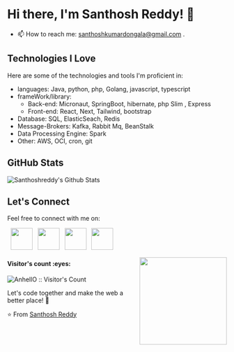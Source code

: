 # Hi there, I'm Santhosh Reddy! 👋

- 📫 How to reach me: santhoshkumardongala@gmail.com .

## Technologies I Love

Here are some of the technologies and tools I'm proficient in:

- languages: Java, python, php, Golang, javascript, typescript
- frameWork/library:
  - Back-end: Micronaut, SpringBoot, hibernate, php Slim , Express
  - Front-end: React, Next, Tailwind, bootstrap
- Database: SQL, ElasticSeach, Redis
- Message-Brokers: Kafka, Rabbit Mq, BeanStalk
- Data Processing Engine: Spark
- Other: AWS, OCI, cron, git


## GitHub Stats

<img align="center" src="https://github-readme-stats.vercel.app/api?username=santhoshreddy0&count_private=true&show_icons=true&line_height=20&title_color=7A7ADB&icon_color=2234AE&text_color=D3D3D3&bg_color=0,000000,130F40" alt="Santhoshreddy's Github Stats">

## Let's Connect

Feel free to connect with me on:

<p align="left">
&nbsp; <a href="https://twitter.com/itsme_santhoshd" target="_blank" rel="noopener noreferrer"><img src="https://img.icons8.com/plasticine/100/000000/twitter.png" width="50" /></a>  
&nbsp; <a href="https://www.instagram.com/itsme_santhosh_reddy/" target="_blank" rel="noopener noreferrer"><img src="https://img.icons8.com/plasticine/100/000000/instagram-new.png" width="50" /></a>  
&nbsp; <a href="https://www.linkedin.com/in/santhoshdkumar/" target="_blank" rel="noopener noreferrer"><img src="https://img.icons8.com/plasticine/100/000000/linkedin.png" width="50" /></a>
&nbsp; <a href="mailto:santhoshkumardongala@gmail.com" target="_blank" rel="noopener noreferrer"><img src="https://img.icons8.com/plasticine/100/000000/gmail.png"  width="50" /></a>
</p>



<img align="right" src="https://media.giphy.com/media/jRf5fsn8G6YaogAWxn/giphy.gif" width="200" height="200"/>

<h4 align="left">Visitor's count :eyes:</h4>

<p align="left"><img src="https://profile-counter.glitch.me/{santhoshreddy0}/count.svg" alt="AnhellO :: Visitor's Count" /></p>

Let's code together and make the web a better place! 🚀

⭐️ From [Santhosh Reddy](https://github.com/santhoshreddy0)






